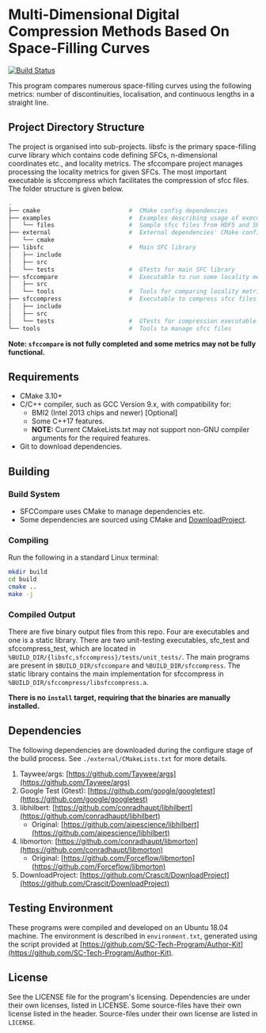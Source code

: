 # Multi-Dimensional Digital Compression Methods Based On Space-Filling Curves

[![Build Status](https://travis-ci.com/conradhaupt/Masters_Software.svg?token=DCNTppJFLpca6782k9kK&branch=master)](https://travis-ci.com/conradhaupt/Masters_Software)

This program compares numerous space-filling curves using the following metrics: number of discontinuities,
localisation, and continuous lengths in a straight line.

## Project Directory Structure

The project is organised into sub-projects. libsfc is the primary space-filling curve library which contains code defining SFCs, n-dimensional coordinates etc., and locality metrics. The sfccompare project manages processing the locality metrics for given SFCs. The most important executable is sfccompress which facilitates the compression of sfcc files. The folder structure is given below.

```bash
.
├── cmake                         #  CMake config dependencies
├── examples                      #  Examples describing usage of executables
│   └── files                     #  Sample sfcc files from HDF5 and SRTM30 datasets
├── external                      #  External dependencies' CMake configs
│   └── cmake
├── libsfc                        #  Main SFC library
│   ├── include
│   ├── src
│   └── tests                     #  GTests for main SFC library
├── sfccompare                    #  Executable to run some locality metrics
│   ├── src
│   └── tools                     #  Tools for comparing locality metrics
├── sfccompress                   #  Executable to compress sfcc files
│   ├── include
│   ├── src
│   └── tests                     #  GTests for compression executable
└── tools                         #  Tools to manage sfcc files
```

**Note: `sfccompare` is not fully completed and some metrics may not be fully functional.**

## Requirements

- CMake 3.10+
- C/C++ compiler, such as GCC Version 9.x, with compatibility for:
  - BMI2 (Intel 2013 chips and newer) [Optional]
  - Some C++17 features.
  - **NOTE:** Current CMakeLists.txt may not support non-GNU compiler arguments for the required features.
- Git to download dependencies.

## Building

### Build System

- SFCCompare uses CMake to manage dependencies etc.
- Some dependencies are sourced using CMake and [DownloadProject](https://github.com/Crascit/DownloadProject).

### Compiling

Run the following in a standard Linux terminal:

```bash
mkdir build
cd build
cmake ..
make -j
```

### Compiled Output

There are five binary output files from this repo. Four are executables and one is a static library.
There are two unit-testing executables, sfc_test and sfccompress_test, which are
located in `%BUILD_DIR/{libsfc,sfccompress}/tests/unit_tests/`. The main programs
are present in `$BUILD_DIR/sfccompare` and `%BUILD_DIR/sfccompress`. The static
library contains the main implementation for sfccompress in
`%BUILD_DIR/sfccompress/libsfccompress.a`.

**There is no `install` target, requiring that the binaries are manually installed.**

## Dependencies

The following dependencies are downloaded during the configure stage of the build process. See `./external/CMakeLists.txt` for more details.

1. Taywee/args: [https://github.com/Taywee/args](https://github.com/Taywee/args)
2. Google Test (Gtest): [https://github.com/google/googletest](https://github.com/google/googletest)
3. libhilbert: [https://github.com/conradhaupt/libhilbert](https://github.com/conradhaupt/libhilbert)
   - Original: [https://github.com/aipescience/libhilbert](https://github.com/aipescience/libhilbert)
4. libmorton: [https://github.com/conradhaupt/libmorton](https://github.com/conradhaupt/libmorton)
   - Original: [https://github.com/Forceflow/libmorton](https://github.com/Forceflow/libmorton)
5. DownloadProject: [https://github.com/Crascit/DownloadProject](https://github.com/Crascit/DownloadProject)

## Testing Environment

These programs were compiled and developed on an Ubuntu 18.04 machine. The
environment is described in `environment.txt`, generated using the script
provided at [https://github.com/SC-Tech-Program/Author-Kit](https://github.com/SC-Tech-Program/Author-Kit).

## License

See the LICENSE file for the program's licensing. Dependencies are under their own licenses, listed in LICENSE. Some source-files have their own license listed in the header. Source-files under their own license are listed in `LICENSE`.
